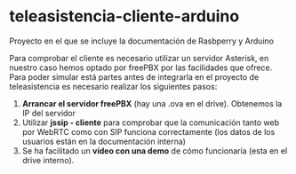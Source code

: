# teleasistencia-cliente-arduino

Proyecto en el que se incluye la documentación de Rasbperry y Arduino

Para comprobar el cliente es necesario utilizar un servidor Asterisk, en nuestro caso hemos optado por freePBX por las facilidades que ofrece. Para poder simular está partes antes de integrarla en el proyecto de teleasistencia es necesario realizar los siguientes pasos:
1. **Arrancar el servidor freePBX** (hay una .ova en el drive). Obtenemos la IP del servidor
2. Utilizar **jssip - cliente** para comprobar que la comunicación tanto web por WebRTC como con SIP funciona correctamente (los datos de los usuarios están en la documentación interna)
3. Se ha facilitado un **vídeo con una demo** de cómo funcionaría (esta en el drive interno).

